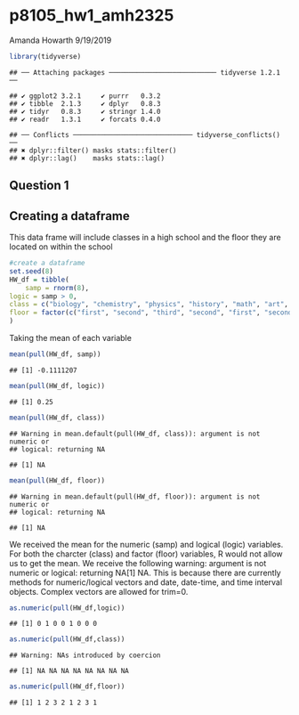 p8105\_hw1\_amh2325
================
Amanda Howarth
9/19/2019

``` r
library(tidyverse)
```

    ## ── Attaching packages ─────────────────────────── tidyverse 1.2.1 ──

    ## ✔ ggplot2 3.2.1     ✔ purrr   0.3.2
    ## ✔ tibble  2.1.3     ✔ dplyr   0.8.3
    ## ✔ tidyr   0.8.3     ✔ stringr 1.4.0
    ## ✔ readr   1.3.1     ✔ forcats 0.4.0

    ## ── Conflicts ────────────────────────────── tidyverse_conflicts() ──
    ## ✖ dplyr::filter() masks stats::filter()
    ## ✖ dplyr::lag()    masks stats::lag()

## Question 1

## Creating a dataframe

This data frame will include classes in a high school and the floor they
are located on within the school

``` r
#create a dataframe 
set.seed(8)
HW_df = tibble(
    samp = rnorm(8),
logic = samp > 0,
class = c("biology", "chemistry", "physics", "history", "math", "art", "music", "gym"),
floor = factor(c("first", "second", "third", "second", "first", "second", "third", "first"))
)
```

Taking the mean of each
    variable

``` r
mean(pull(HW_df, samp))
```

    ## [1] -0.1111207

``` r
mean(pull(HW_df, logic))
```

    ## [1] 0.25

``` r
mean(pull(HW_df, class))
```

    ## Warning in mean.default(pull(HW_df, class)): argument is not numeric or
    ## logical: returning NA

    ## [1] NA

``` r
mean(pull(HW_df, floor))
```

    ## Warning in mean.default(pull(HW_df, floor)): argument is not numeric or
    ## logical: returning NA

    ## [1] NA

We received the mean for the numeric (samp) and logical (logic)
variables. For both the charcter (class) and factor (floor) variables, R
would not allow us to get the mean. We receive the following warning:
argument is not numeric or logical: returning NA\[1\] NA. This is
because there are currently methods for numeric/logical vectors and
date, date-time, and time interval objects. Complex vectors are allowed
for trim=0.

``` r
as.numeric(pull(HW_df,logic))
```

    ## [1] 0 1 0 0 1 0 0 0

``` r
as.numeric(pull(HW_df,class))
```

    ## Warning: NAs introduced by coercion

    ## [1] NA NA NA NA NA NA NA NA

``` r
as.numeric(pull(HW_df,floor))
```

    ## [1] 1 2 3 2 1 2 3 1
